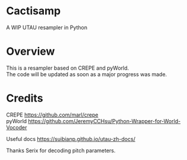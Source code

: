 # Cactisamp
A WIP UTAU resampler in Python  
  
# Overview  
This is a resampler based on CREPE and pyWorld.  
The code will be updated as soon as a major progress was made.  
  
  
# Credits  
CREPE https://github.com/marl/crepe  
pyWorld https://github.com/JeremyCCHsu/Python-Wrapper-for-World-Vocoder  
  
Useful docs https://suibianp.github.io/utau-zh-docs/  

Thanks Serix for decoding pitch parameters.
